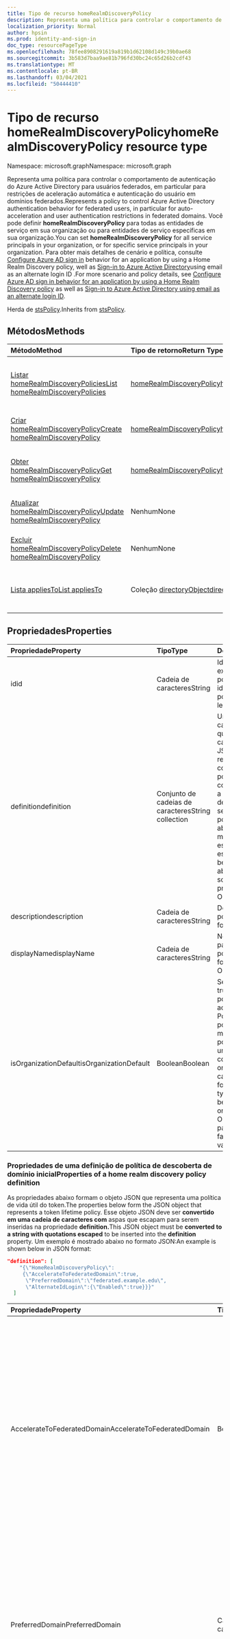 ```yaml
---
title: Tipo de recurso homeRealmDiscoveryPolicy
description: Representa uma política para controlar o comportamento de autenticação do Azure Active Directory para usuários federados.
localization_priority: Normal
author: hpsin
ms.prod: identity-and-sign-in
doc_type: resourcePageType
ms.openlocfilehash: 78fee8908291619a819b1d62108d149c39b0ae68
ms.sourcegitcommit: 3b583d7baa9ae81b796fd30bc24c65d26b2cdf43
ms.translationtype: MT
ms.contentlocale: pt-BR
ms.lasthandoff: 03/04/2021
ms.locfileid: "50444410"
---
```

# <a name="homerealmdiscoverypolicy-resource-type"></a><span data-ttu-id="1c2ac-103">Tipo de recurso homeRealmDiscoveryPolicy</span><span class="sxs-lookup"><span data-stu-id="1c2ac-103">homeRealmDiscoveryPolicy resource type</span></span>

<span data-ttu-id="1c2ac-104">Namespace: microsoft.graph</span><span class="sxs-lookup"><span data-stu-id="1c2ac-104">Namespace: microsoft.graph</span></span>

<span data-ttu-id="1c2ac-105">Representa uma política para controlar o comportamento de autenticação do Azure Active Directory para usuários federados, em particular para restrições de aceleração automática e autenticação do usuário em domínios federados.</span><span class="sxs-lookup"><span data-stu-id="1c2ac-105">Represents a policy to control Azure Active Directory authentication behavior for federated users, in particular for auto-acceleration and user authentication restrictions in federated domains.</span></span> <span data-ttu-id="1c2ac-106">Você pode definir **homeRealmDiscoveryPolicy** para todas as entidades de serviço em sua organização ou para entidades de serviço específicas em sua organização.</span><span class="sxs-lookup"><span data-stu-id="1c2ac-106">You can set **homeRealmDiscoveryPolicy** for all service principals in your organization, or for specific service principals in your organization.</span></span> <span data-ttu-id="1c2ac-107">Para obter mais detalhes de cenário e política, consulte [Configure Azure AD sign in](/azure/active-directory/manage-apps/configure-authentication-for-federated-users-portal) behavior for an application by using a Home Realm Discovery policy, well as [Sign-in to Azure Active Directory](/azure/active-directory/authentication/howto-authentication-use-email-signin)using email as an alternate login ID .</span><span class="sxs-lookup"><span data-stu-id="1c2ac-107">For more scenario and policy details, see [Configure Azure AD sign in behavior for an application by using a Home Realm Discovery policy](/azure/active-directory/manage-apps/configure-authentication-for-federated-users-portal) as well as [Sign-in to Azure Active Directory using email as an alternate login ID](/azure/active-directory/authentication/howto-authentication-use-email-signin).</span></span>

<span data-ttu-id="1c2ac-108">Herda de [stsPolicy](stsPolicy.md).</span><span class="sxs-lookup"><span data-stu-id="1c2ac-108">Inherits from [stsPolicy](stsPolicy.md).</span></span>

## <a name="methods"></a><span data-ttu-id="1c2ac-109">Métodos</span><span class="sxs-lookup"><span data-stu-id="1c2ac-109">Methods</span></span>

| <span data-ttu-id="1c2ac-110">Método</span><span class="sxs-lookup"><span data-stu-id="1c2ac-110">Method</span></span>       | <span data-ttu-id="1c2ac-111">Tipo de retorno</span><span class="sxs-lookup"><span data-stu-id="1c2ac-111">Return Type</span></span> | <span data-ttu-id="1c2ac-112">Descrição</span><span class="sxs-lookup"><span data-stu-id="1c2ac-112">Description</span></span> |
|:-------------|:------------|:------------|
| [<span data-ttu-id="1c2ac-113">Listar homeRealmDiscoveryPolicies</span><span class="sxs-lookup"><span data-stu-id="1c2ac-113">List homeRealmDiscoveryPolicies</span></span>](../api/homerealmdiscoverypolicy-list.md) | [<span data-ttu-id="1c2ac-114">homeRealmDiscoveryPolicy</span><span class="sxs-lookup"><span data-stu-id="1c2ac-114">homeRealmDiscoveryPolicy</span></span>](homerealmdiscoverypolicy.md) | <span data-ttu-id="1c2ac-115">Ler propriedades e relações de objetos homeRealmDiscoveryPolicies.</span><span class="sxs-lookup"><span data-stu-id="1c2ac-115">Read properties and relationships of homeRealmDiscoveryPolicies objects.</span></span> |
| [<span data-ttu-id="1c2ac-116">Criar homeRealmDiscoveryPolicy</span><span class="sxs-lookup"><span data-stu-id="1c2ac-116">Create homeRealmDiscoveryPolicy</span></span>](../api/homerealmdiscoverypolicy-post-homerealmdiscoverypolicies.md) | [<span data-ttu-id="1c2ac-117">homeRealmDiscoveryPolicy</span><span class="sxs-lookup"><span data-stu-id="1c2ac-117">homeRealmDiscoveryPolicy</span></span>](homerealmdiscoverypolicy.md) | <span data-ttu-id="1c2ac-118">Crie um objeto homeRealmDiscoveryPolicy.</span><span class="sxs-lookup"><span data-stu-id="1c2ac-118">Create a homeRealmDiscoveryPolicy object.</span></span> |
| [<span data-ttu-id="1c2ac-119">Obter homeRealmDiscoveryPolicy</span><span class="sxs-lookup"><span data-stu-id="1c2ac-119">Get homeRealmDiscoveryPolicy</span></span>](../api/homerealmdiscoverypolicy-get.md) | [<span data-ttu-id="1c2ac-120">homeRealmDiscoveryPolicy</span><span class="sxs-lookup"><span data-stu-id="1c2ac-120">homeRealmDiscoveryPolicy</span></span>](homerealmdiscoverypolicy.md) | <span data-ttu-id="1c2ac-121">Leia propriedades e relações de um objeto homeRealmDiscoveryPolicy.</span><span class="sxs-lookup"><span data-stu-id="1c2ac-121">Read properties and relationships of a homeRealmDiscoveryPolicy object.</span></span> |
| [<span data-ttu-id="1c2ac-122">Atualizar homeRealmDiscoveryPolicy</span><span class="sxs-lookup"><span data-stu-id="1c2ac-122">Update homeRealmDiscoveryPolicy</span></span>](../api/homerealmdiscoverypolicy-update.md) | <span data-ttu-id="1c2ac-123">Nenhum</span><span class="sxs-lookup"><span data-stu-id="1c2ac-123">None</span></span> | <span data-ttu-id="1c2ac-124">Atualize um objeto homeRealmDiscoveryPolicy.</span><span class="sxs-lookup"><span data-stu-id="1c2ac-124">Update a homeRealmDiscoveryPolicy object.</span></span> |
| [<span data-ttu-id="1c2ac-125">Excluir homeRealmDiscoveryPolicy</span><span class="sxs-lookup"><span data-stu-id="1c2ac-125">Delete homeRealmDiscoveryPolicy</span></span>](../api/homerealmdiscoverypolicy-delete.md) | <span data-ttu-id="1c2ac-126">Nenhum</span><span class="sxs-lookup"><span data-stu-id="1c2ac-126">None</span></span> | <span data-ttu-id="1c2ac-127">Exclua um objeto homeRealmDiscoveryPolicy.</span><span class="sxs-lookup"><span data-stu-id="1c2ac-127">Delete a homeRealmDiscoveryPolicy object.</span></span> |
| [<span data-ttu-id="1c2ac-128">Lista appliesTo</span><span class="sxs-lookup"><span data-stu-id="1c2ac-128">List appliesTo</span></span>](../api/homerealmdiscoverypolicy-list-appliesto.md) | <span data-ttu-id="1c2ac-129">Coleção [directoryObject](directoryobject.md)</span><span class="sxs-lookup"><span data-stu-id="1c2ac-129">[directoryObject](directoryobject.md) collection</span></span> | <span data-ttu-id="1c2ac-130">Obter a lista de directoryObjects aos qual essa política foi aplicada.</span><span class="sxs-lookup"><span data-stu-id="1c2ac-130">Get the list of directoryObjects that this policy has been applied to.</span></span> |

## <a name="properties"></a><span data-ttu-id="1c2ac-131">Propriedades</span><span class="sxs-lookup"><span data-stu-id="1c2ac-131">Properties</span></span>

| <span data-ttu-id="1c2ac-132">Propriedade</span><span class="sxs-lookup"><span data-stu-id="1c2ac-132">Property</span></span>     | <span data-ttu-id="1c2ac-133">Tipo</span><span class="sxs-lookup"><span data-stu-id="1c2ac-133">Type</span></span>        | <span data-ttu-id="1c2ac-134">Descrição</span><span class="sxs-lookup"><span data-stu-id="1c2ac-134">Description</span></span> |
|:-------------|:------------|:------------|
|<span data-ttu-id="1c2ac-135">id</span><span class="sxs-lookup"><span data-stu-id="1c2ac-135">id</span></span>|<span data-ttu-id="1c2ac-136">Cadeia de caracteres</span><span class="sxs-lookup"><span data-stu-id="1c2ac-136">String</span></span>| <span data-ttu-id="1c2ac-137">Identificador exclusivo dessa política.</span><span class="sxs-lookup"><span data-stu-id="1c2ac-137">Unique identifier for this policy.</span></span> <span data-ttu-id="1c2ac-138">Somente leitura.</span><span class="sxs-lookup"><span data-stu-id="1c2ac-138">Read-only.</span></span>|
|<span data-ttu-id="1c2ac-139">definition</span><span class="sxs-lookup"><span data-stu-id="1c2ac-139">definition</span></span>|<span data-ttu-id="1c2ac-140">Conjunto de cadeias de caracteres</span><span class="sxs-lookup"><span data-stu-id="1c2ac-140">String collection</span></span>| <span data-ttu-id="1c2ac-141">Uma coleção de cadeias de caracteres que contém uma cadeia de caracteres JSON que define as regras e as configurações dessa política.</span><span class="sxs-lookup"><span data-stu-id="1c2ac-141">A string collection containing a JSON string that defines the rules and settings for this policy.</span></span> <span data-ttu-id="1c2ac-142">Consulte abaixo para obter mais detalhes sobre o esquema JSON para esta propriedade.</span><span class="sxs-lookup"><span data-stu-id="1c2ac-142">See below for more details about the JSON schema for this property.</span></span> <span data-ttu-id="1c2ac-143">Obrigatório.</span><span class="sxs-lookup"><span data-stu-id="1c2ac-143">Required.</span></span>|
|<span data-ttu-id="1c2ac-144">description</span><span class="sxs-lookup"><span data-stu-id="1c2ac-144">description</span></span>|<span data-ttu-id="1c2ac-145">Cadeia de caracteres</span><span class="sxs-lookup"><span data-stu-id="1c2ac-145">String</span></span>| <span data-ttu-id="1c2ac-146">Descrição dessa política.</span><span class="sxs-lookup"><span data-stu-id="1c2ac-146">Description for this policy.</span></span>|
|<span data-ttu-id="1c2ac-147">displayName</span><span class="sxs-lookup"><span data-stu-id="1c2ac-147">displayName</span></span>|<span data-ttu-id="1c2ac-148">Cadeia de caracteres</span><span class="sxs-lookup"><span data-stu-id="1c2ac-148">String</span></span>| <span data-ttu-id="1c2ac-149">Nome de exibição para esta política.</span><span class="sxs-lookup"><span data-stu-id="1c2ac-149">Display name for this policy.</span></span> <span data-ttu-id="1c2ac-150">Obrigatório.</span><span class="sxs-lookup"><span data-stu-id="1c2ac-150">Required.</span></span>|
|<span data-ttu-id="1c2ac-151">isOrganizationDefault</span><span class="sxs-lookup"><span data-stu-id="1c2ac-151">isOrganizationDefault</span></span>|<span data-ttu-id="1c2ac-152">Boolean</span><span class="sxs-lookup"><span data-stu-id="1c2ac-152">Boolean</span></span>|<span data-ttu-id="1c2ac-153">Se definido como true, ativa essa política.</span><span class="sxs-lookup"><span data-stu-id="1c2ac-153">If set to true, activates this policy.</span></span> <span data-ttu-id="1c2ac-154">Pode haver muitas políticas para o mesmo tipo de política, mas apenas uma pode ser ativada como o padrão da organização.</span><span class="sxs-lookup"><span data-stu-id="1c2ac-154">There can be many policies for the same policy type, but only one can be activated as the organization default.</span></span> <span data-ttu-id="1c2ac-155">Opcional, o valor padrão é false.</span><span class="sxs-lookup"><span data-stu-id="1c2ac-155">Optional, default value is false.</span></span>|


### <a name="properties-of-a-home-realm-discovery-policy-definition"></a><span data-ttu-id="1c2ac-156">Propriedades de uma definição de política de descoberta de domínio inicial</span><span class="sxs-lookup"><span data-stu-id="1c2ac-156">Properties of a home realm discovery policy definition</span></span>
<span data-ttu-id="1c2ac-157">As propriedades abaixo formam o objeto JSON que representa uma política de vida útil do token.</span><span class="sxs-lookup"><span data-stu-id="1c2ac-157">The properties below form the JSON object that represents a token lifetime policy.</span></span> <span data-ttu-id="1c2ac-158">Esse objeto JSON deve ser **convertido em uma cadeia de caracteres com** aspas que escapam para serem inseridas na propriedade **definition.**</span><span class="sxs-lookup"><span data-stu-id="1c2ac-158">This JSON object must be **converted to a string with quotations escaped** to be inserted into the **definition** property.</span></span> <span data-ttu-id="1c2ac-159">Um exemplo é mostrado abaixo no formato JSON:</span><span class="sxs-lookup"><span data-stu-id="1c2ac-159">An example is shown below in JSON format:</span></span>

<!-- {
  "blockType": "ignored"
}-->
``` json
"definition": [
    "{\"HomeRealmDiscoveryPolicy\":
     {\"AccelerateToFederatedDomain\":true,
      \"PreferredDomain\":\"federated.example.edu\",
      \"AlternateIdLogin\":{\"Enabled\":true}}}"
  ]
```

| <span data-ttu-id="1c2ac-160">Propriedade</span><span class="sxs-lookup"><span data-stu-id="1c2ac-160">Property</span></span>     | <span data-ttu-id="1c2ac-161">Tipo</span><span class="sxs-lookup"><span data-stu-id="1c2ac-161">Type</span></span>   |<span data-ttu-id="1c2ac-162">Descrição</span><span class="sxs-lookup"><span data-stu-id="1c2ac-162">Description</span></span>| 
|:---------------|:--------|:----------|
|<span data-ttu-id="1c2ac-163">AccelerateToFederatedDomain</span><span class="sxs-lookup"><span data-stu-id="1c2ac-163">AccelerateToFederatedDomain</span></span>|<span data-ttu-id="1c2ac-164">Boolean</span><span class="sxs-lookup"><span data-stu-id="1c2ac-164">Boolean</span></span>| <span data-ttu-id="1c2ac-165">Definir como `true` para aceleração automática (ignorar descoberta de domínio inicial).</span><span class="sxs-lookup"><span data-stu-id="1c2ac-165">Set to `true` for auto-acceleration (bypass home realm discovery).</span></span> <span data-ttu-id="1c2ac-166">Se e houver apenas um domínio verificado e federado no locatário, os usuários serão levados diretamente para o provedor de identidade `true` federado (como ADFS) para entrar.</span><span class="sxs-lookup"><span data-stu-id="1c2ac-166">If `true` and there is only one verified and federated domain in the tenant, then users will be taken straight to the federated identity provider (such as ADFS) for sign in.</span></span> <span data-ttu-id="1c2ac-167">Se `true` e houver mais de um domínio verificado no locatário, **PreferredDomain** deve ser especificado.</span><span class="sxs-lookup"><span data-stu-id="1c2ac-167">If `true` and there is more than one verified domain in the tenant, **PreferredDomain** must be specified.</span></span> <span data-ttu-id="1c2ac-168">Opcional.</span><span class="sxs-lookup"><span data-stu-id="1c2ac-168">Optional.</span></span>|
|<span data-ttu-id="1c2ac-169">PreferredDomain</span><span class="sxs-lookup"><span data-stu-id="1c2ac-169">PreferredDomain</span></span>|<span data-ttu-id="1c2ac-170">Cadeia de caracteres</span><span class="sxs-lookup"><span data-stu-id="1c2ac-170">String</span></span>| <span data-ttu-id="1c2ac-171">Especifica um domínio para acelerar a login.</span><span class="sxs-lookup"><span data-stu-id="1c2ac-171">Specifies a domain to accelerate sign-in to.</span></span> <span data-ttu-id="1c2ac-172">Ele pode ser omitido se o locatário tiver apenas um domínio federado.</span><span class="sxs-lookup"><span data-stu-id="1c2ac-172">It can be omitted if the tenant has only one federated domain.</span></span> <span data-ttu-id="1c2ac-173">Se for omitido e houver mais de um domínio federado verificado, essa política não terá efeito.</span><span class="sxs-lookup"><span data-stu-id="1c2ac-173">If it is omitted, and there is more than one verified federated domain, this policy has no effect.</span></span> <span data-ttu-id="1c2ac-174">Obrigatório se **AccelerateToFederatedDomain** for `true` .</span><span class="sxs-lookup"><span data-stu-id="1c2ac-174">Required if **AccelerateToFederatedDomain** is `true`.</span></span>|
|<span data-ttu-id="1c2ac-175">AllowCloudPasswordValidation</span><span class="sxs-lookup"><span data-stu-id="1c2ac-175">AllowCloudPasswordValidation</span></span>|<span data-ttu-id="1c2ac-176">Boolean</span><span class="sxs-lookup"><span data-stu-id="1c2ac-176">Boolean</span></span>| <span data-ttu-id="1c2ac-177">De acordo com a opção de permitir que um aplicativo autenture um usuário federado apresentando credenciais de nome de usuário/senha diretamente para o ponto de extremidade do token do `true` Azure Active Directory.</span><span class="sxs-lookup"><span data-stu-id="1c2ac-177">Set to `true` to allow an application to authenticate a federated user by presenting username/password credentials directly to the Azure Active Directory token endpoint.</span></span> <span data-ttu-id="1c2ac-178">Só funciona se a Sincronização de Hash de Senha estiver habilitada.</span><span class="sxs-lookup"><span data-stu-id="1c2ac-178">Only works if Password Hash Sync is enabled.</span></span> <span data-ttu-id="1c2ac-179">Opcional.</span><span class="sxs-lookup"><span data-stu-id="1c2ac-179">Optional.</span></span>|
|<span data-ttu-id="1c2ac-180">AlternateIdLogin</span><span class="sxs-lookup"><span data-stu-id="1c2ac-180">AlternateIdLogin</span></span>| <span data-ttu-id="1c2ac-181">Json</span><span class="sxs-lookup"><span data-stu-id="1c2ac-181">Json</span></span> |<span data-ttu-id="1c2ac-182">De acordo com {"Enabled": true} para permitir a logon do Azure AD usando o email como uma [ID de logon alternativa.](/azure/active-directory/authentication/howto-authentication-use-email-signin)</span><span class="sxs-lookup"><span data-stu-id="1c2ac-182">Set to {"Enabled": true} to allow Azure AD sign-in using email as [an alternate login ID](/azure/active-directory/authentication/howto-authentication-use-email-signin).</span></span> <span data-ttu-id="1c2ac-183">Só funciona quando **IsOrganizationDefault** é definido como `true` .</span><span class="sxs-lookup"><span data-stu-id="1c2ac-183">Only works when **IsOrganizationDefault** is set to `true`.</span></span> <span data-ttu-id="1c2ac-184">Opcional.</span><span class="sxs-lookup"><span data-stu-id="1c2ac-184">Optional.</span></span>|

## <a name="relationships"></a><span data-ttu-id="1c2ac-185">Relações</span><span class="sxs-lookup"><span data-stu-id="1c2ac-185">Relationships</span></span>

| <span data-ttu-id="1c2ac-186">Relação</span><span class="sxs-lookup"><span data-stu-id="1c2ac-186">Relationship</span></span> | <span data-ttu-id="1c2ac-187">Tipo</span><span class="sxs-lookup"><span data-stu-id="1c2ac-187">Type</span></span>        | <span data-ttu-id="1c2ac-188">Descrição</span><span class="sxs-lookup"><span data-stu-id="1c2ac-188">Description</span></span> |
|:-------------|:------------|:------------|
|<span data-ttu-id="1c2ac-189">appliesTo</span><span class="sxs-lookup"><span data-stu-id="1c2ac-189">appliesTo</span></span>|<span data-ttu-id="1c2ac-190">Coleção [directoryObject](directoryobject.md)</span><span class="sxs-lookup"><span data-stu-id="1c2ac-190">[directoryObject](directoryobject.md) collection</span></span>| <span data-ttu-id="1c2ac-191">A [coleção directoryObject](directoryObject.md) à qual essa política foi aplicada.</span><span class="sxs-lookup"><span data-stu-id="1c2ac-191">The [directoryObject](directoryObject.md) collection that this policy has been applied to.</span></span> <span data-ttu-id="1c2ac-192">Somente leitura.</span><span class="sxs-lookup"><span data-stu-id="1c2ac-192">Read-only.</span></span>|

## <a name="json-representation"></a><span data-ttu-id="1c2ac-193">Representação JSON</span><span class="sxs-lookup"><span data-stu-id="1c2ac-193">JSON representation</span></span>

<span data-ttu-id="1c2ac-194">Veja a seguir uma representação JSON do recurso.</span><span class="sxs-lookup"><span data-stu-id="1c2ac-194">The following is a JSON representation of the resource.</span></span>

<!-- {
  "blockType": "resource",
  "optionalProperties": [

  ],
  "@odata.type": "microsoft.graph.homeRealmDiscoveryPolicy",
  "keyProperty": "id"
}-->

```json
{
  "definition": ["String"],
  "description": "String",
  "displayName": "String",
  "id": "String (identifier)",
  "isOrganizationDefault": true
}
```

<!-- uuid: 16cd6b66-4b1a-43a1-adaf-3a886856ed98
2019-02-04 14:57:30 UTC -->
<!-- {
  "type": "#page.annotation",
  "description": "homeRealmDiscoveryPolicy resource",
  "keywords": "",
  "section": "documentation",
  "tocPath": ""
}-->
